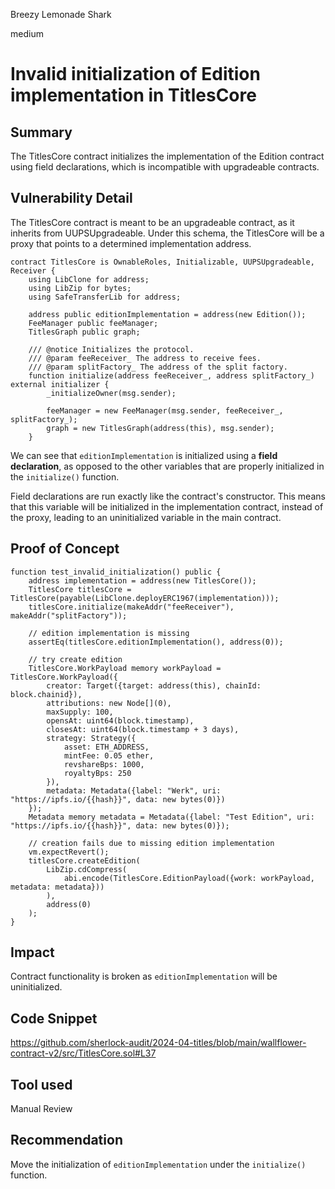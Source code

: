 Breezy Lemonade Shark

medium

# Invalid initialization of Edition implementation in TitlesCore

## Summary

The TitlesCore contract initializes the implementation of the Edition contract using field declarations, which is incompatible with upgradeable contracts.

## Vulnerability Detail

The TitlesCore contract is meant to be an upgradeable contract, as it inherits from UUPSUpgradeable. Under this schema, the TitlesCore will be a proxy that points to a determined implementation address.

```solidity
contract TitlesCore is OwnableRoles, Initializable, UUPSUpgradeable, Receiver {
    using LibClone for address;
    using LibZip for bytes;
    using SafeTransferLib for address;

    address public editionImplementation = address(new Edition());
    FeeManager public feeManager;
    TitlesGraph public graph;

    /// @notice Initializes the protocol.
    /// @param feeReceiver_ The address to receive fees.
    /// @param splitFactory_ The address of the split factory.
    function initialize(address feeReceiver_, address splitFactory_) external initializer {
        _initializeOwner(msg.sender);

        feeManager = new FeeManager(msg.sender, feeReceiver_, splitFactory_);
        graph = new TitlesGraph(address(this), msg.sender);
    }
```

We can see that `editionImplementation` is initialized using a **field declaration**, as opposed to the other variables that are properly initialized in the `initialize()` function. 

Field declarations are run exactly like the contract's constructor. This means that this variable will be initialized in the implementation contract, instead of the proxy, leading to an uninitialized variable in the main contract.

## Proof of Concept

```solidity
function test_invalid_initialization() public {
    address implementation = address(new TitlesCore());
    TitlesCore titlesCore = TitlesCore(payable(LibClone.deployERC1967(implementation)));
    titlesCore.initialize(makeAddr("feeReceiver"), makeAddr("splitFactory"));

    // edition implementation is missing
    assertEq(titlesCore.editionImplementation(), address(0));

    // try create edition
    TitlesCore.WorkPayload memory workPayload = TitlesCore.WorkPayload({
        creator: Target({target: address(this), chainId: block.chainid}),
        attributions: new Node[](0),
        maxSupply: 100,
        opensAt: uint64(block.timestamp),
        closesAt: uint64(block.timestamp + 3 days),
        strategy: Strategy({
            asset: ETH_ADDRESS,
            mintFee: 0.05 ether,
            revshareBps: 1000,
            royaltyBps: 250
        }),
        metadata: Metadata({label: "Werk", uri: "https://ipfs.io/{{hash}}", data: new bytes(0)})
    });
    Metadata memory metadata = Metadata({label: "Test Edition", uri: "https://ipfs.io/{{hash}}", data: new bytes(0)});

    // creation fails due to missing edition implementation
    vm.expectRevert();
    titlesCore.createEdition(
        LibZip.cdCompress(
            abi.encode(TitlesCore.EditionPayload({work: workPayload, metadata: metadata}))
        ),
        address(0)
    );
}
```

## Impact

Contract functionality is broken as `editionImplementation` will be uninitialized.

## Code Snippet

https://github.com/sherlock-audit/2024-04-titles/blob/main/wallflower-contract-v2/src/TitlesCore.sol#L37

## Tool used

Manual Review

## Recommendation

Move the initialization of `editionImplementation` under the `initialize()` function.
